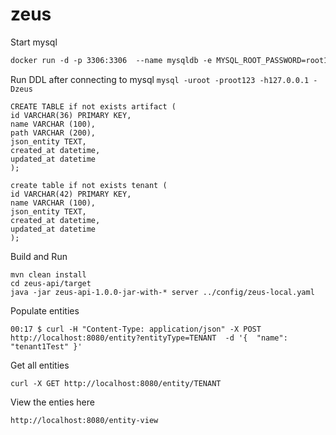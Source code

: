 # zeus

Start mysql
```xml
docker run -d -p 3306:3306  --name mysqldb -e MYSQL_ROOT_PASSWORD=root123 -e MYSQL_DATABASE=zeus -d mysql:5.7
```
Run DDL after connecting to mysql
`mysql -uroot -proot123 -h127.0.0.1 -Dzeus`

```
CREATE TABLE if not exists artifact (
id VARCHAR(36) PRIMARY KEY,
name VARCHAR (100),
path VARCHAR (200),
json_entity TEXT,
created_at datetime,
updated_at datetime
);

create table if not exists tenant (
id VARCHAR(42) PRIMARY KEY,
name VARCHAR (100),
json_entity TEXT,
created_at datetime,
updated_at datetime
);
```

Build and Run
```
mvn clean install
cd zeus-api/target
java -jar zeus-api-1.0.0-jar-with-* server ../config/zeus-local.yaml
```

Populate entities
```
00:17 $ curl -H "Content-Type: application/json" -X POST http://localhost:8080/entity?entityType=TENANT  -d '{  "name": "tenant1Test" }'
```

Get all entities
```
curl -X GET http://localhost:8080/entity/TENANT
```

View the enties here
```
http://localhost:8080/entity-view
```
